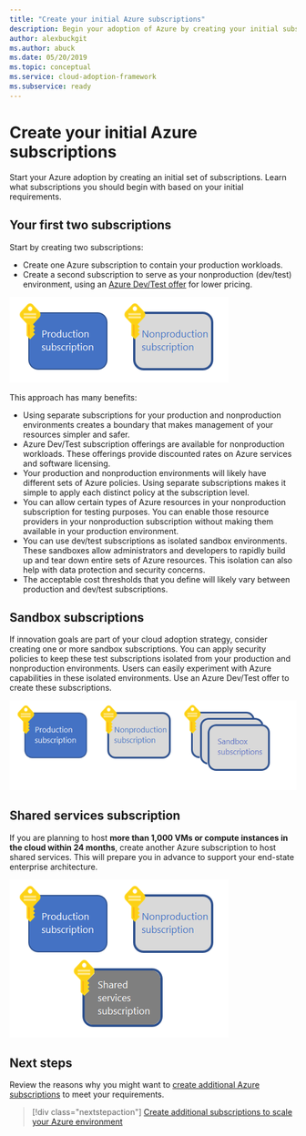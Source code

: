 ```yaml
---
title: "Create your initial Azure subscriptions"
description: Begin your adoption of Azure by creating your initial subscriptions.
author: alexbuckgit
ms.author: abuck
ms.date: 05/20/2019
ms.topic: conceptual
ms.service: cloud-adoption-framework
ms.subservice: ready
---
```


# Create your initial Azure subscriptions

Start your Azure adoption by creating an initial set of subscriptions. Learn what subscriptions you should begin with based on your initial requirements.

## Your first two subscriptions

Start by creating two subscriptions:

- Create one Azure subscription to contain your production workloads.
- Create a second subscription to serve as your nonproduction (dev/test) environment, using an [Azure Dev/Test offer](https://azure.microsoft.com/pricing/dev-test) for lower pricing.

![An initial subscription model showing keys next to boxes labeled "production" and "nonproduction"](../../_images/ready/initial-subscription-model.png)

<!-- docsTest:ignore Dev/Test -->

This approach has many benefits:

- Using separate subscriptions for your production and nonproduction environments creates a boundary that makes management of your resources simpler and safer.
- Azure Dev/Test subscription offerings are available for nonproduction workloads. These offerings provide discounted rates on Azure services and software licensing.
- Your production and nonproduction environments will likely have different sets of Azure policies. Using separate subscriptions makes it simple to apply each distinct policy at the subscription level.
- You can allow certain types of Azure resources in your nonproduction subscription for testing purposes. You can enable those resource providers in your nonproduction subscription without making them available in your production environment.
- You can use dev/test subscriptions as isolated sandbox environments. These sandboxes allow administrators and developers to rapidly build up and tear down entire sets of Azure resources. This isolation can also help with data protection and security concerns.
- The acceptable cost thresholds that you define will likely vary between production and dev/test subscriptions.

## Sandbox subscriptions

If innovation goals are part of your cloud adoption strategy, consider creating one or more sandbox subscriptions. You can apply security policies to keep these test subscriptions isolated from your production and nonproduction environments. Users can easily experiment with Azure capabilities in these isolated environments. Use an Azure Dev/Test offer to create these subscriptions.

![An initial subscription model showing keys next to boxes labeled "production", "nonproduction", and "sandboxes"](../../_images/ready/initial-subscription-model-with-sandboxes.png)

## Shared services subscription

If you are planning to host **more than 1,000 VMs or compute instances in the cloud within 24 months**, create another Azure subscription to host shared services. This will prepare you in advance to support your end-state enterprise architecture.

![An initial subscription model showing keys next to boxes labeled "production" and "shared services"](../../_images/ready/initial-subscription-model-with-shared-services.png)

## Next steps

Review the reasons why you might want to [create additional Azure subscriptions](./scale-subscriptions.md) to meet your requirements.

> [!div class="nextstepaction"]
> [Create additional subscriptions to scale your Azure environment](./scale-subscriptions.md)
